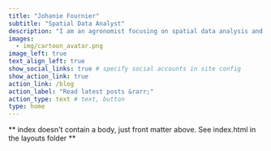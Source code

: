 ```yaml
---
title: "Johanie Fournier"
subtitle: "Spatial Data Analyst"
description: "I am an agronomist focusing on spatial data analysis and machine learning. I love playing with data, creating beautiful graphs/maps and helping people get insights from their data."
images:
  - img/cartoon_avatar.png
image_left: true
text_align_left: true
show_social_links: true # specify social accounts in site config
show_action_link: true
action_link: /blog
action_label: "Read latest posts &rarr;"
action_type: text # text, button
type: home
---
```


** index doesn't contain a body, just front matter above.
See index.html in the layouts folder **
